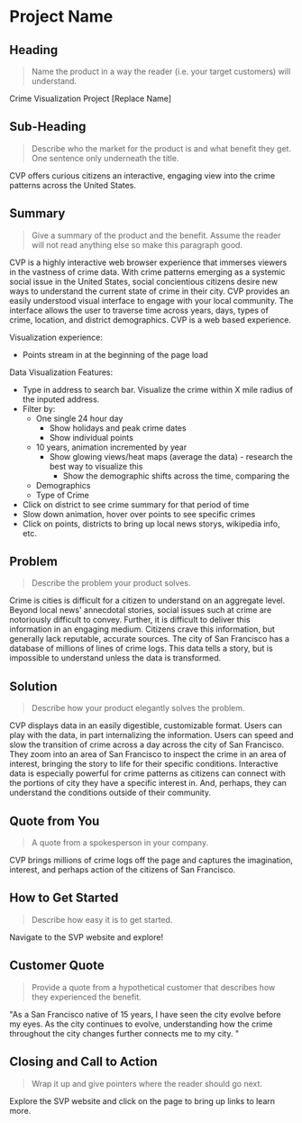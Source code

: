 # Project Name #

<!-- 
> This material was originally posted [here](http://www.quora.com/What-is-Amazons-approach-to-product-development-and-product-management). It is reproduced here for posterities sake.

There is an approach called "working backwards" that is widely used at Amazon. They work backwards from the customer, rather than starting with an idea for a product and trying to bolt customers onto it. While working backwards can be applied to any specific product decision, using this approach is especially important when developing new products or features.

For new initiatives a product manager typically starts by writing an internal press release announcing the finished product. The target audience for the press release is the new/updated product's customers, which can be retail customers or internal users of a tool or technology. Internal press releases are centered around the customer problem, how current solutions (internal or external) fail, and how the new product will blow away existing solutions.

If the benefits listed don't sound very interesting or exciting to customers, then perhaps they're not (and shouldn't be built). Instead, the product manager should keep iterating on the press release until they've come up with benefits that actually sound like benefits. Iterating on a press release is a lot less expensive than iterating on the product itself (and quicker!).

If the press release is more than a page and a half, it is probably too long. Keep it simple. 3-4 sentences for most paragraphs. Cut out the fat. Don't make it into a spec. You can accompany the press release with a FAQ that answers all of the other business or execution questions so the press release can stay focused on what the customer gets. My rule of thumb is that if the press release is hard to write, then the product is probably going to suck. Keep working at it until the outline for each paragraph flows. 

Oh, and I also like to write press-releases in what I call "Oprah-speak" for mainstream consumer products. Imagine you're sitting on Oprah's couch and have just explained the product to her, and then you listen as she explains it to her audience. That's "Oprah-speak", not "Geek-speak".

Once the project moves into development, the press release can be used as a touchstone; a guiding light. The product team can ask themselves, "Are we building what is in the press release?" If they find they're spending time building things that aren't in the press release (overbuilding), they need to ask themselves why. This keeps product development focused on achieving the customer benefits and not building extraneous stuff that takes longer to build, takes resources to maintain, and doesn't provide real customer benefit (at least not enough to warrant inclusion in the press release).
 -->
 
## Heading ##
  > Name the product in a way the reader (i.e. your target customers) will understand.

  Crime Visualization Project [Replace Name]

## Sub-Heading ##
  > Describe who the market for the product is and what benefit they get. One sentence only underneath the title.

  CVP offers curious citizens an interactive, engaging view into the crime patterns across the United States. 

## Summary ##
  > Give a summary of the product and the benefit. Assume the reader will not read anything else so make this paragraph good.

  CVP is a highly interactive web browser experience that immerses viewers in the vastness of crime data. With crime patterns
  emerging as a systemic social issue in the United States, social concientious citizens desire new ways to understand 
  the current state of crime in their city. CVP provides an easily understood visual interface to engage with your local community. 
  The interface allows the user to traverse time across years, days, types of crime, location, and district demographics. CVP is a 
  web based experience. 

  Visualization experience:
  - Points stream in at the beginning of the page load 

  Data Visualization Features:

  - Type in address to search bar. Visualize the crime within X mile radius of the inputed address.
  - Filter by:
    - One single 24 hour day
      - Show holidays and peak crime dates
      - Show individual points
    - 10 years, animation incremented by year
      - Show glowing views/heat maps (average the data) - research the best way to visualize this
        - Show the demographic shifts across the time, comparing the 
    - Demographics 
    - Type of Crime
  - Click on district to see crime summary for that period of time
  - Slow down animation, hover over points to see specific crimes
  - Click on points, districts to bring up local news storys, wikipedia info, etc. 

## Problem ##
  > Describe the problem your product solves.

  Crime is cities is difficult for a citizen to understand on an aggregate level. Beyond local news' annecdotal stories, social 
  issues such at crime are notoriously difficult to convey. Further, it is difficult to deliver this information in an
  engaging medium. Citizens crave this information, but generally lack reputable, accurate sources. The city of San Francisco
  has a database of millions of lines of crime logs. This data tells a story, but is impossible to understand unless
  the data is transformed. 

## Solution ##
  > Describe how your product elegantly solves the problem.

  CVP displays data in an easily digestible, customizable format. Users can play with the data, in part internalizing the 
  information. Users can speed and slow the transition of crime across a day across the city of San Francisco. They
  zoom into an area of San Francisco to inspect the crime in an area of interest, bringing the story to life for 
  their specific conditions. Interactive data is especially powerful for crime patterns as citizens can connect
  with the portions of city they have a specific interest in. And, perhaps, they can understand the conditions 
  outside of their community. 

## Quote from You ##
  > A quote from a spokesperson in your company.

  CVP brings millions of crime logs off the page and captures the imagination, interest, and perhaps action of 
  the citizens of San Francisco. 

## How to Get Started ##
  > Describe how easy it is to get started.

  Navigate to the SVP website and explore!

## Customer Quote ##
  > Provide a quote from a hypothetical customer that describes how they experienced the benefit.

  "As a San Francisco native of 15 years, I have seen the city evolve before my eyes. As the city continues to 
  evolve, understanding how the crime throughout the city changes further connects me to my city. "

## Closing and Call to Action ##
  > Wrap it up and give pointers where the reader should go next.

  Explore the SVP website and click on the page to bring up links to learn more. 
